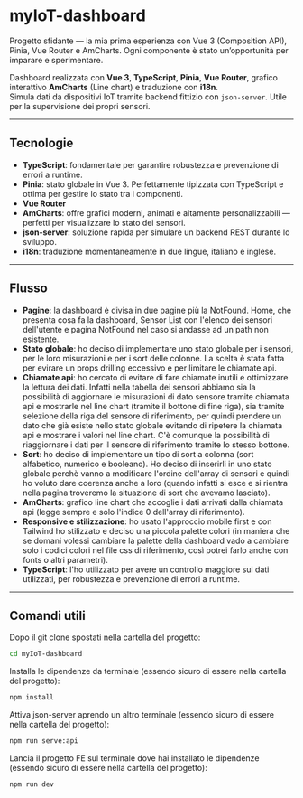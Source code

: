 # myIoT-dashboard

Progetto sfidante — la mia prima esperienza con Vue 3 (Composition API), Pinia, Vue Router e AmCharts. Ogni componente è stato un’opportunità per imparare e sperimentare. 

Dashboard realizzata con **Vue 3**, **TypeScript**, **Pinia**, **Vue Router**, grafico interattivo **AmCharts** (Line chart) e traduzione con **i18n**.  
Simula dati da dispositivi IoT tramite backend fittizio con `json-server`. Utile per la supervisione dei propri sensori.

---

## Tecnologie

- **TypeScript**: fondamentale per garantire robustezza e prevenzione di errori a runtime.
- **Pinia**: stato globale in Vue 3. Perfettamente tipizzata con TypeScript e ottima per gestire lo stato tra i componenti.
- **Vue Router**
- **AmCharts**: offre grafici moderni, animati e altamente personalizzabili — perfetti per visualizzare lo stato dei sensori.
- **json-server**: soluzione rapida per simulare un backend REST durante lo sviluppo.
- **i18n**: traduzione momentaneamente in due lingue, italiano e inglese.

---

## Flusso

- **Pagine**: la dashboard è divisa in due pagine più la NotFound. Home, che presenta cosa fa la dashboard, Sensor List con l'elenco dei sensori dell'utente e pagina NotFound nel caso si andasse ad un path non esistente.
- **Stato globale**: ho deciso di implementare uno stato globale per i sensori, per le loro misurazioni e per i sort delle colonne. La scelta è stata fatta per evirare un props drilling eccessivo e per limitare le chiamate api.
- **Chiamate api**: ho cercato di evitare di fare chiamate inutili e ottimizzare la lettura dei dati. Infatti nella tabella dei sensori abbiamo sia la possibilità di aggiornare le misurazioni di dato sensore tramite chiamata api e mostrarle nel line chart (tramite il bottone di fine riga), sia tramite selezione della riga del sensore di riferimento, per quindi prendere un dato che già esiste nello stato globale evitando di ripetere la chiamata api e mostrare i valori nel line chart. C'è comunque la possibilità di riaggiornare i dati per il sensore di riferimento tramite lo stesso bottone.
- **Sort**: ho deciso di implementare un tipo di sort a colonna (sort alfabetico, numerico e booleano). Ho deciso di inserirli in uno stato globale perchè vanno a modificare l'ordine dell'array di sensori e quindi ho voluto dare coerenza anche a loro (quando infatti si esce e si rientra nella pagina troveremo la situazione di sort che avevamo lasciato).
- **AmCharts**: grafico line chart che accoglie i dati arrivati dalla chiamata api (legge sempre e solo l'indice 0 dell'array di riferimento).
- **Responsive e stilizzazione**: ho usato l'approccio mobile first e con Tailwind ho stilizzato e deciso una piccola palette colori (in maniera che se domani volessi cambiare la palette della dashboard vado a cambiare solo i codici colori nel file css di riferimento, così potrei farlo anche con fonts o altri parametri).
- **TypeScript**: l'ho utilizzato per avere un controllo maggiore sui dati utilizzati, per robustezza e prevenzione di errori a runtime.

---

## Comandi utili

Dopo il git clone spostati nella cartella del progetto:

```bash
cd myIoT-dashboard
```

Installa le dipendenze da terminale (essendo sicuro di essere nella cartella del progetto):

```bash
npm install
```

Attiva json-server aprendo un altro terminale (essendo sicuro di essere nella cartella del progetto):

```bash
npm run serve:api
```

Lancia il progetto FE sul terminale dove hai installato le dipendenze (essendo sicuro di essere nella cartella del progetto):

```bash
npm run dev
```
